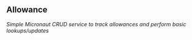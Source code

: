 ## Allowance 

*Simple Micronaut CRUD service to track allowances and perform basic lookups/updates*

